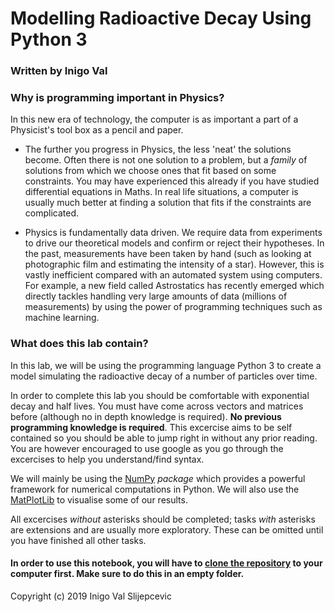# Modelling Radioactive Decay Using Python 3
### Written by Inigo Val

### Why is programming important in Physics?

In this new era of technology, the computer is as important a part of a Physicist's tool box as a pencil and paper.

* The further you progress in Physics, the less 'neat' the solutions become. Often there is not one solution to a problem, but a _family_ of solutions from which we choose ones that fit based on some constraints. You may have experienced this already if you have studied differential equations in Maths. In real life situations, a computer is usually much better at finding a solution that fits if the constraints are complicated.

* Physics is fundamentally data driven. We require data from experiments to drive our theoretical models and confirm or reject their hypotheses. In the past, measurements have been taken by hand (such as looking at photographic film and estimating the intensity of a star). However, this is vastly inefficient compared with an automated system using computers. For example, a new field called Astrostatics has recently emerged which directly tackles handling very large amounts of data (millions of measurements) by using the power of programming techniques such as machine learning.

### What does this lab contain?

In this lab, we will be using the programming language Python 3 to create a model simulating the radioactive decay of a number of particles over time.

In order to complete this lab you should be comfortable with exponential decay and half lives. You must have come across vectors and matrices before (although no in depth knowledge is required). __No previous programming knowledge is required__. This excercise aims to be self contained so you should be able to jump right in without any prior reading. You are however encouraged to use google as you go through the excercises to help you understand/find syntax. 

We will mainly be using the [NumPy](http://www.numpy.org/) _package_ which provides a powerful framework for numerical computations in Python. We will also use the [MatPlotLib](https://matplotlib.org/) to visualise some of our results.

All excercises _without_ asterisks should be completed; tasks _with_ asterisks are extensions and are usually more exploratory. These can be omitted until you have finished all other tasks.

#### In order to use this notebook, you will have to [clone the repository](https://help.github.com/en/articles/cloning-a-repository) to your computer first. Make sure to do this in an empty folder.

Copyright (c) 2019 Inigo Val Slijepcevic
